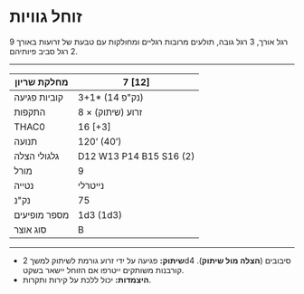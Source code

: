 # זוחל גוויות

9 רגל אורך, 3 רגל גובה, תולעים מרובות רגליים ומחולקות עם טבעת של זרועות באורך 2 רגל סביב פיותיהם.

------

| מחלקת שריון     | 7 [12]                   |
| ---------------- | ------------------------ |
| קוביות פגיעה     | 3+1* (14 נק"פ)           |
| התקפות           | 8 × זרוע (שיתוק)         |
| THAC0            | 16 [+3]                  |
| תנועה            | 120’ (40’)               |
| גלגולי הצלה      | D12 W13 P14 B15 S16 (2)  |
| מורל             | 9                        |
| נטייה            | נייטרלי                  |
| נק"נ             | 75                       |
| מספר מופיעים     | 1d3 (1d3)                |
| סוג אוצר         | B                        |

------

- **שיתוק:** פגיעה על ידי זרוע גורמת לשיתוק למשך 2d4 סיבובים (**הצלה מול שיתוק**). קורבנות משותקים ייטרפו אם הזוחל יישאר בשקט.
- **היצמדות:** יכול ללכת על קירות ותקרות.